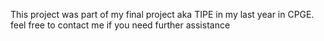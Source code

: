 This project was part of my final project aka TIPE in my last year in CPGE.
feel free to contact me if you need further assistance
